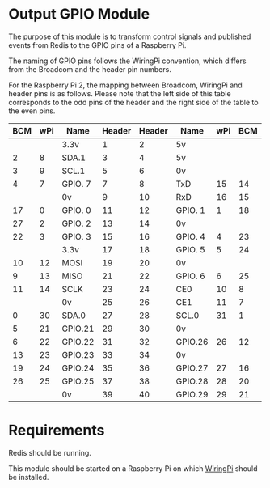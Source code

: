 # Output GPIO Module

The purpose of this module is to transform control signals and published events
from Redis to the GPIO pins of a Raspberry Pi.

The naming of GPIO pins follows the WiringPi convention, which differs from the
Broadcom and the header pin numbers.

For the Raspberry Pi 2, the mapping between Broadcom, WiringPi and header pins
is as follows. Please note that the left side of this table corresponds to the
odd pins of the header and the right side of the table to the even pins.

| BCM | wPi |   Name  | Header | Header | Name    | wPi | BCM |
|-----|-----|---------|--------|--------|---------|-----|-----|
|     |     |    3.3v |    1   |   2    | 5v      |     |     |
|   2 |   8 |   SDA.1 |    3   |   4    | 5v      |     |     |
|   3 |   9 |   SCL.1 |    5   |   6    | 0v      |     |     |
|   4 |   7 | GPIO. 7 |    7   |   8    | TxD     | 15  | 14  |
|     |     |      0v |    9   |   10   | RxD     | 16  | 15  |
|  17 |   0 | GPIO. 0 |   11   |   12   | GPIO. 1 | 1   | 18  |
|  27 |   2 | GPIO. 2 |   13   |   14   | 0v      |     |     |
|  22 |   3 | GPIO. 3 |   15   |   16   | GPIO. 4 | 4   | 23  |
|     |     |    3.3v |   17   |   18   | GPIO. 5 | 5   | 24  |
|  10 |  12 |    MOSI |   19   |   20   | 0v      |     |     |
|   9 |  13 |    MISO |   21   |   22   | GPIO. 6 | 6   | 25  |
|  11 |  14 |    SCLK |   23   |   24   | CE0     | 10  | 8   |
|     |     |      0v |   25   |   26   | CE1     | 11  | 7   |
|   0 |  30 |   SDA.0 |   27   |   28   | SCL.0   | 31  | 1   |
|   5 |  21 | GPIO.21 |   29   |   30   | 0v      |     |     |
|   6 |  22 | GPIO.22 |   31   |   32   | GPIO.26 | 26  | 12  |
|  13 |  23 | GPIO.23 |   33   |   34   | 0v      |     |     |
|  19 |  24 | GPIO.24 |   35   |   36   | GPIO.27 | 27  | 16  |
|  26 |  25 | GPIO.25 |   37   |   38   | GPIO.28 | 28  | 20  |
|     |     |      0v |   39   |   40   | GPIO.29 | 29  | 21  |


# Requirements

Redis should be running.

This module should be started on a Raspberry Pi on which [WiringPi](http://wiringpi.com/download-and-install/) should be installed.
